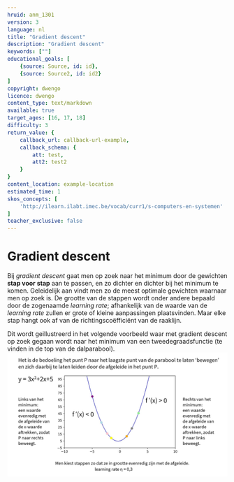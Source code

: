 ```yaml
---
hruid: anm_1301
version: 3
language: nl
title: "Gradient descent"
description: "Gradient descent"
keywords: [""]
educational_goals: [
    {source: Source, id: id}, 
    {source: Source2, id: id2}
]
copyright: dwengo
licence: dwengo
content_type: text/markdown
available: true
target_ages: [16, 17, 18]
difficulty: 3
return_value: {
    callback_url: callback-url-example,
    callback_schema: {
        att: test,
        att2: test2
    }
}
content_location: example-location
estimated_time: 1
skos_concepts: [
    'http://ilearn.ilabt.imec.be/vocab/curr1/s-computers-en-systemen'
]
teacher_exclusive: false
---
```


# Gradient descent

Bij  _gradient descent_ gaat men op zoek naar het minimum door de gewichten **stap voor stap** aan te passen, en zo dichter en dichter bij het minimum te komen. Geleidelijk aan vindt men zo de meest optimale gewichten waarnaar men op zoek is. De grootte van de stappen wordt onder andere bepaald door de zogenaamde *learning rate*; afhankelijk van de waarde van de *learning rate* zullen er grote of kleine aanpassingen plaatsvinden. Maar elke stap hangt ook af van de richtingscoëfficiënt van de raaklijn. 

Dit wordt geillustreerd in het volgende voorbeeld waar met gradient descent op zoek gegaan wordt naar het minimum van een tweedegraadsfunctie (te vinden in de top van de dalparabool).<br>
![Gradient descent parabool](embed/gradientdescent.jpg "Gradient descent")



